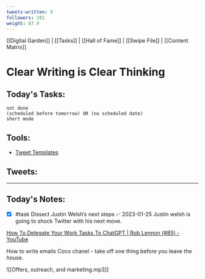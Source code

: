 ```yaml
---
tweets-written: 9
followers: 281
weight: 87.9
---
```

[[Digital Garden]] | [[Tasks]] | [[Hall of Fame]] | [[Swipe File]] | [[Content Matrix]]

# Clear Writing is Clear Thinking

## Today's Tasks:
```tasks
not done
(scheduled before tomorrow) OR (no scheduled date)
short mode
```

## Tools:
- [Tweet Templates](https://www.notion.so/100-Tweet-Templates-with-Examples-fbdcc37fc2e04447ac452d310094e9d1)

## Tweets:


---
## Today's Notes:

- [x] #task Dissect Justin Welsh’s next steps ✅ 2023-01-25
Justin welsh is going to shock Twitter with his next move.

[How To Delegate Your Work Tasks To ChatGPT | Rob Lennon (#85) - YouTube](https://youtu.be/mjaXGxDUCyA)


How to write emails
Coco chanel - take off one thing before you leave the house.

![[Offers, outreach, and marketing.mp3]]